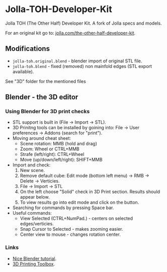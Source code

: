Jolla-TOH-Developer-Kit
=======================

Jolla TOH (The Other Half) Developer Kit. A fork of Jolla specs and models. 

For an original kit go to: [jolla.com/the-other-half-developer-kit](http://jolla.com/the-other-half-developer-kit).

Modifications
------------- 

* `jolla-toh.original.blend` - blender import of original STL file.
* `jolla-toh.blend` - fixed (removed) non mainfold edges (STL export available).

See "3D" folder for the mentioned files

Blender - the 3D editor
-----------------------

### Using Blender for 3D print checks ###

* STL support is built in (File -> Import -> STL).
* 3D Prinitng tools can be installed by goining into: File -> User preferences -> Addons (search for "print").
* Moving around cheat sheet:
	* Scene rotation: MMB (hold and drag)
	* Zoom: Wheel or CTRL+MMB
	* Strafe (left/right): CTRL+Wheel
	* Move (up/down/left/right): SHIFT+MMB
* Import and check:
	1. New scene.
	2. Remove default cube: Edit mode (bottom left menu) -> RMB -> Delete -> Verticies.
	3. File -> Import -> STL
	4. On the left choose "Solid" check in 3D Print section. Results should appear below.
	5. To view results go into edit mode and click on the button.
* Searching for commands by pressing Space bar.   
* Useful commands:
	* View Selected (CTRL+NumPad.) - centers on selected edges/verticies.
	* Snap Cursor to Selected - makes zooming easier.
	* Center view to mouse - changes rotation center.

### Links ###

* [Nice Blender tutorial](http://www.katsbits.com/tutorials/blender/learning-keyboard-mouse-navigation.php).
* [3D Printing Toolbox](http://wiki.blender.org/index.php/Extensions:2.6/Py/Scripts/Modeling/PrintToolbox).